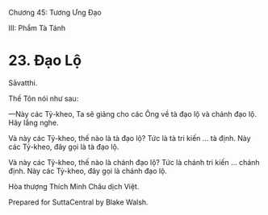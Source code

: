  

Chương 45: Tương Ưng Ðạo

III: Phẩm Tà Tánh

# 23\. Ðạo Lộ

Sāvatthi.

Thế Tôn nói như sau:

—Này các Tỷ-kheo, Ta sẽ giảng cho các Ông về tà đạo lộ và chánh đạo lộ. Hãy lắng nghe.

Và này các Tỷ-kheo, thế nào là tà đạo lộ? Tức là tà tri kiến … tà định. Này các Tỷ-kheo, đây gọi là tà đạo lộ.

Và này các Tỷ-kheo, thế nào là chánh đạo lộ? Tức là chánh tri kiến … chánh định. Này các Tỷ-kheo, đây gọi là chánh đạo lộ.

Hòa thượng Thích Minh Châu dịch Việt.

Prepared for SuttaCentral by Blake Walsh.